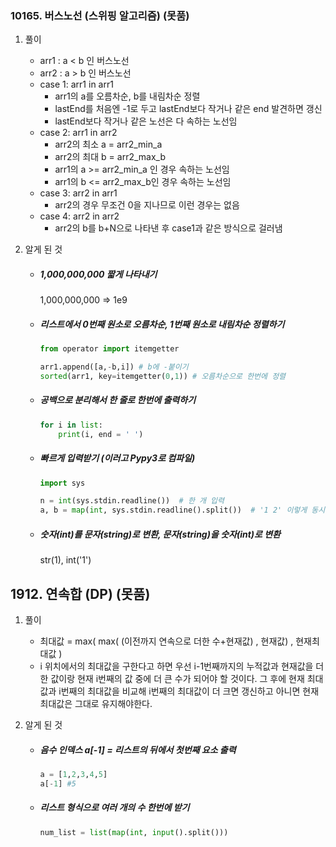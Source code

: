 ### 10165. 버스노선 (스위핑 알고리즘) (못품)

1. 풀이

   - arr1 : a < b 인 버스노선
   - arr2 : a > b 인 버스노선
   - case 1: arr1 in arr1
     - arr1의 a를 오름차순, b를 내림차순 정렬
     - lastEnd를 처음엔 -1로 두고 lastEnd보다 작거나 같은 end 발견하면 갱신
     - lastEnd보다 작거나 같은 노선은 다 속하는 노선임
   - case 2: arr1 in arr2
     - arr2의 최소 a = arr2_min_a
     - arr2의 최대 b = arr2_max_b
     - arr1의 a >= arr2_min_a 인 경우 속하는 노선임
     - arr1의 b <= arr2_max_b인 경우 속하는 노선임
   - case 3: arr2 in arr1
     - arr2의 경우 무조건 0을 지나므로 이런 경우는 없음
   - case 4: arr2 in arr2
     - arr2의 b를 b+N으로 나타낸 후 case1과 같은 방식으로 걸러냄

2. 알게 된 것

   - ##### 1,000,000,000 짧게 나타내기

      1,000,000,000 => 1e9

   - ##### 리스트에서 0번째 원소로 오름차순, 1번째 원소로 내림차순 정렬하기

     ```python
     from operator import itemgetter
     
     arr1.append([a,-b,i]) # b에 -붙이기
     sorted(arr1, key=itemgetter(0,1)) # 오름차순으로 한번에 정렬
     ```

   - ##### 공백으로 분리해서 한 줄로 한번에 출력하기

     ```python
     for i in list:
         print(i, end = ' ')
     ```

   - ##### 빠르게 입력받기 (이러고 Pypy3로 컴파일)

     ```python
     import sys
     
     n = int(sys.stdin.readline())	# 한 개 입력
     a, b = map(int, sys.stdin.readline().split())	# '1 2' 이렇게 동시에 입력
     ```

   - ##### 숫자(int)를 문자(string)로 변환, 문자(string)을 숫자(int)로 변환

     str(1), int('1')



## 1912. 연속합 (DP) (못품)

1. 풀이

   - 최대값 = max( max( (이전까지 연속으로 더한 수+현재값) , 현재값) , 현재최대값 )
   - i 위치에서의 최대값을 구한다고 하면 우선 i-1번째까지의 누적값과 현재값을 더한 값이랑 현재 i번째의 값 중에 더 큰 수가 되어야 할 것이다. 그 후에 현재 최대값과 i번째의 최대값을 비교해 i번째의 최대값이 더 크면 갱신하고 아니면 현재 최대값은 그대로 유지해야한다.

2. 알게 된 것

   - ##### 음수 인덱스  a[-1] = 리스트의 뒤에서 첫번째 요소 출력

     ```python
     a = [1,2,3,4,5]
     a[-1] #5
     ```

   - ##### 리스트 형식으로 여러 개의 수 한번에 받기

     ```python
     num_list = list(map(int, input().split()))
     ```

     


